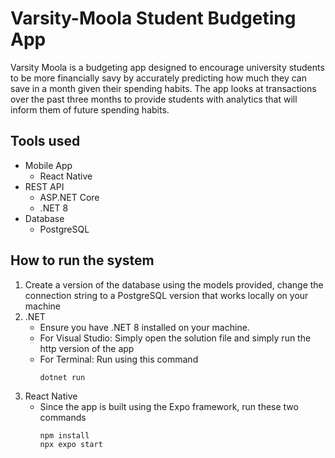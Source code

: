 # Varsity-Moola Student Budgeting App
Varsity Moola is a budgeting app designed to encourage university students to be more financially savy by accurately predicting how much they can save in a month given their spending habits.
The app looks at transactions over the past three months to provide students with analytics that will inform them of future spending habits.

## Tools used
* Mobile App
  - React Native
* REST API
  - ASP.NET Core
  - .NET 8
* Database
  - PostgreSQL

## How to run the system
1. Create a version of the database using the models provided, change the connection string to a PostgreSQL version that works locally on your machine
2. .NET
   - Ensure you have .NET 8 installed on your machine.
   - For Visual Studio: Simply open the solution file and simply run the http version of the app
   - For Terminal: Run using this command
     ```shell
     dotnet run
     ```
  3. React Native
     - Since the app is built using the Expo framework, run these two commands
       ```shell
       npm install
       npx expo start
       ```

